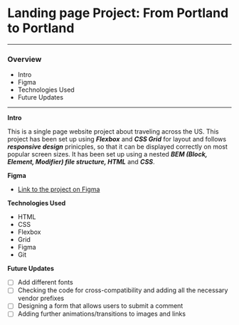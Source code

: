 # Landing page Project: From Portland to Portland

---
### Overview
* Intro
* Figma
* Technologies Used
* Future Updates

---

**Intro**

This is a single page website project about traveling across the US. This project has been set up using ***Flexbox*** and ***CSS Grid*** for layout and follows ***responsive design*** prinicples, so that it can be displayed correctly on most popular screen sizes. It has been set up using a nested ***BEM (Block, Element, Modifier) file structure, HTML*** and ***CSS***.

**Figma**

* [Link to the project on Figma](https://www.figma.com/file/xM9rNsdK4iNcFJmDZho3Aw/Sprint-3%3A-From-Portland-to-Portland-%2F-desktop-%2B-mobile?node-id=500%3A0)

**Technologies Used**
- HTML
- CSS
- Flexbox
- Grid
- Figma
- Git

**Future Updates**

- [ ] Add different fonts
- [ ] Checking the code for cross-compatibility and adding all the necessary vendor prefixes
- [ ] Designing a form that allows users to submit a comment
- [ ] Adding further animations/transitions to images and links